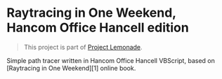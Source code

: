 # Raytracing in One Weekend, Hancom Office Hancell edition

> This project is part of [Project Lemonade](https://rangho.dev/project-lemonade).

Simple path tracer written in Hancom Office Hancell VBScript, based on [Raytracing in One Weekend][1] online book.
